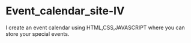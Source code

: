 # Event_calendar_site-IV
I create an event calendar using HTML,CSS,JAVASCRIPT where you can store your special events.
